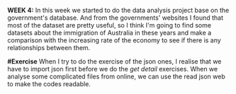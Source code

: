 __WEEK 4:__
In this week we started to do the data analysis project base on the government's database.
And from the governments' websites I found that most of the dataset are pretty useful, 
so I think I'm going to find some datasets about the immigration of Australia in these years and make a comparison with the increasing rate of the economy to see if there is any relationships between them.

__#Exercise__
When I try to do the exercise of the json ones, I realise that we have to import json first before we do the _get detail_ exercises.
When we analyse some complicated files from online, we can use the read json web to make the codes readable.








